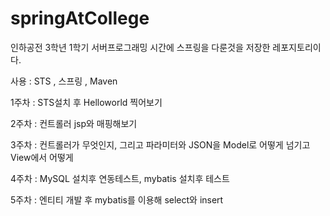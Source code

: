 # springAtCollege


인하공전 3학년 1학기 서버프로그래밍 시간에 스프링을 다룬것을 저장한 레포지토리이다.

사용 : STS , 스프링 , Maven

1주차 : STS설치 후 Helloworld 찍어보기

2주차 : 컨트롤러 jsp와 매핑해보기

3주차 : 컨트롤러가 무엇인지, 그리고 파라미터와 JSON을 Model로 어떻게 넘기고 View에서 어떻게 

4주차 : MySQL 설치후 연동테스트, mybatis 설치후 테스트

5주차 : 엔티티 개발 후 mybatis를 이용해 select와 insert
